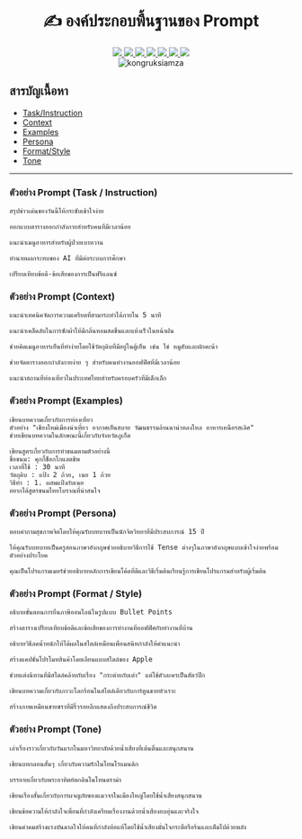 <div id="header" align="center">
  <h1>✍️ องค์ประกอบพื้นฐานของ Prompt</h1>
</div>
<div id="badges" align="center">
  <a href="https://www.facebook.com/KongRuksiamTutorial" target="_blank">
    <img src="https://img.shields.io/badge/Facebook-1877F2?style=for-the-badge&logo=facebook&logoColor=white"/>
  </a>
  <a href="https://www.youtube.com/@KongRuksiamOfficial" target="_blank">
    <img src="https://img.shields.io/badge/YouTube-FF0000?style=for-the-badge&logo=youtube&logoColor=white"/>
  </a>
    <a href="https://www.udemy.com/user/kong-ruksiam/" target="_blank">
    <img src="https://img.shields.io/badge/Udemy-A435F0?style=for-the-badge&logo=Udemy&logoColor=white"/>
  </a>
  <a href="https://www.youtube.com/@KongRuksiamOfficial/store" target="_blank">
    <img src="https://img.shields.io/badge/Shopee-EE4D2D?style=for-the-badge&logo=Shopee&logoColor=white"/>
  </a>
  <a href="https://medium.com/@kongruksiam" target="_blank">
    <img src="https://img.shields.io/badge/Medium-12100E?style=for-the-badge&logo=medium&logoColor=white"/>
  </a>
  <a href="https://codepen.io/kongruksiamstudio" target="_blank">
    <img src="https://img.shields.io/badge/Codepen-000000?style=for-the-badge&logo=codepen&logoColor=white"/>
  </a>
  <a href="https://www.tiktok.com/@kongruksiamstudio" target="_blank">
    <img src="https://img.shields.io/badge/TikTok-000000?style=for-the-badge&logo=tiktok&logoColor=white"/>
  </a>
  <br>
  <img src="https://komarev.com/ghpvc/?username=kongruksiamza&style=flat-square&color=blue" alt="kongruksiamza"/>
</div>

## สารบัญเนื้อหา
- [Task/Instruction](#ตัวอย่าง-prompt-task--instruction)
- [Context](#ตัวอย่าง-prompt-context)
- [Examples](#ตัวอย่าง-prompt-examples)
- [Persona](#ตัวอย่าง-prompt-persona)
- [Format/Style](#ตัวอย่าง-prompt-format--style)
- [Tone](#ตัวอย่าง-prompt-tone)
---

### ตัวอย่าง Prompt (Task / Instruction)
```
สรุปข่าวเด่นของวันนี้ให้กระชับเข้าใจง่าย
```
```
ออกแบบตารางออกกำลังกายสำหรับคนที่มีเวลาน้อย
```
```
แนะนำเมนูอาหารสำหรับผู้ป่วยเบาหวาน
```
```
ทำนายผลกระทบของ AI ที่มีต่อระบบการศึกษา
```
```
เปรียบเทียบข้อดี-ข้อเสียของการเป็นฟรีแลนซ์
```

### ตัวอย่าง Prompt (Context)

```
แนะนำเทคนิคจัดการความเครียดที่สามารถทำได้ภายใน 5 นาที
```
```
แนะนำเคล็ดลับในการซักผ้าให้มีกลิ่นหอมสดชื่นและแห้งเร็วในหน้าฝน
```
```
ช่วยคิดเมนูอาหารเย็นที่ทำง่ายโดยใช้วัตถุดิบที่มีอยู่ในตู้เย็น เช่น ไข่ หมูสับและผักคะน้า
```
```
ช่วยจัดตารางออกกำลังกายง่าย ๆ สำหรับคนทำงานออฟฟิศที่มีเวลาน้อย
```
```
แนะนำสถานที่ท่องเที่ยวในประเทศไทยสำหรับครอบครัวที่มีเด็กเล็ก
```

### ตัวอย่าง Prompt (Examples)

```
เขียนบทความเกี่ยวกับการท่องเที่ยว 
ตัวอย่าง "เชียงใหม่เมืองน่าเที่ยว อากาศเย็นสบาย วัฒนธรรมล้านนาน่าหลงใหล อาหารเหนือรสเลิศ" 
ช่วยเขียนบทความในลักษณะนี้เกี่ยวกับจังหวัดภูเก็ต
```

```
เขียนสูตรเกี่ยวกับการทำขนมตามตัวอย่างนี้ 
ชื่อขนม: คุกกี้ช็อกโกแลตชิพ 
เวลาที่ใช้ : 30 นาที 
วัตถุดิบ : แป้ง 2 ถ้วย, เนย 1 ถ้วย 
วิธีทำ : 1. ผสมแป้งกับเนย 
อยากได้สูตรขนมไทยโบราณที่น่าสนใจ 
```

### ตัวอย่าง Prompt (Persona)
```
ตอบคำถามสุขภาพจิตโดยให้คุณรับบทบาทเป็นนักจิตวิทยาที่มีประสบการณ์ 15 ปี
```
```
ให้คุณรับบทบาทเป็นครูสอนภาษาอังกฤษช่วยอธิบายวิธีการใช้ Tense ต่างๆในภาษาอังกฤษแบบเข้าใจง่ายพร้อมตัวอย่างประโยค
```
```
คุณเป็นโปรแกรมเมอร์ช่วยอธิบายหลักการเขียนโค้ดที่ดีและวิธีเริ่มต้นเรียนรู้การเขียนโปรแกรมสำหรับผู้เริ่มต้น
```

### ตัวอย่าง Prompt (Format / Style)
```
อธิบายขั้นตอนการยื่นภาษีออนไลน์ในรูปแบบ Bullet Points
```
```
สร้างตารางเปรียบเทียบข้อดีและข้อเสียของการทำงานที่ออฟฟิศกับทำงานที่บ้าน
```
```
อธิบายวิธีลดน้ำหนักให้ได้ผลในสไตล์เหมือนเพื่อนสนิทกำลังให้คำแนะนำ
```
```
สร้างแคปชั่นโปรโมทสินค้าโดยเลียนแบบสไตล์ของ Apple
```
```
ช่วยแต่งนิทานที่มีสไตล์คล้ายกับเรื่อง "กระต่ายกับเต่า" แต่ใช้ตัวละครเป็นสัตว์ปีก
```
```
เขียนบทความเกี่ยวกับภาวะโลกร้อนในสไตล์เดียวกับการ์ตูนขายหัวเราะ
```
```
สร้างภาพเหมือนชายชราที่มีริ้วรอยลึกแสดงถึงประสบการณ์ชีวิต
```

### ตัวอย่าง Prompt (Tone)
```
เล่าเรื่องราวเกี่ยวกับวันแรกในมหาวิทยาลัยด้วยน้ำเสียงที่เต้นตื่นและสนุกสนาน
```
```
เขียนบทกลอนสั้นๆ เกี่ยวกับความรักในโทนโรแมนติก
```
```
บรรยายเกี่ยวกับพระอาทิตย์ตกดินในโทนดราม่า
```
```
เขียนเรื่องสั้นเกี่ยวกับการผจญภัยของแมวจรในเมืองใหญ่โดยใช้น้ำเสียงสนุกสนาน
```
```
เขียนข้อความให้กำลังใจเพื่อนที่กำลังเครียดเรื่องงานด้วยน้ำเสียงอบอุ่นและจริงใจ
```
```
เขียนคำคมสร้างแรงบันดาลใจให้คนที่กำลังท้อแท้โดยใช้น้ำเสียงมั่นใจกระตือรือร้นและเต็มไปด้วยพลัง
```
